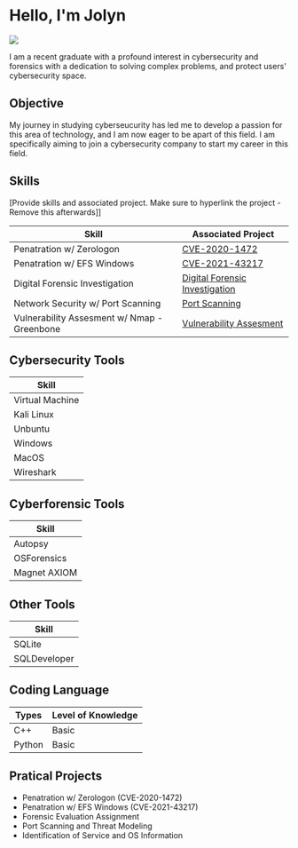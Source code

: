 # Hello, I'm Jolyn
<a href="https://www.linkedin.com/in/jolyn-ng-396836196/"><img src="https://img.shields.io/badge/-LinkedIn-0072b1?&style=for-the-badge&logo=linkedin&logoColor=white" /></a>

I am a recent graduate with a profound interest in cybersecurity and forensics with a dedication to solving complex problems, and protect users' cybersecurity space.

## Objective

My journey in studying cyberseucurity has led me to develop a passion for this area of technology, and I am now eager to be apart of this field. I am specifically aiming to join a cybersecurity company to start my career in this field.

## Skills
[Provide skills and associated project. Make sure to hyperlink the project - Remove this afterwards]]

| Skill                                         | Associated Project         |
|-----------------------------------------------|----------------------------|
| Penatration w/ Zerologon                      | <a href="https://drive.google.com/drive/folders/1ThbvMgfqUlI10NwyTj01FWSJ4-ZdHfIY?usp=sharing">CVE-2020-1472</a>|
| Penatration w/ EFS Windows                    | <a href="https://drive.google.com/drive/folders/1twJs87YJaQ6qF_feU7wW8qEX92iP5Ixq?usp=sharing">CVE-2021-43217</a>|
| Digital Forensic Investigation                | <a href="https://docs.google.com/document/d/1nctDRl1U3QKSSD31uigXFxvTt6bQiqqX/edit?usp=sharing&ouid=100073156622167220970&rtpof=true&sd=true">Digital Forensic Investigation</a>|
| Network Security w/ Port Scanning             | <a href="https://drive.google.com/file/d/1D0ytceRYPZu8I5zodhEC15I2emwBCBQk/view?usp=sharing">Port Scanning</a>|
| Vulnerability Assesment w/ Nmap - Greenbone   | <a href="https://drive.google.com/file/d/1OjJT1XKohL5PKpG7PI-HwtClJKk8DiWj/view?usp=sharing">Vulnerability Assesment</a>|

## Cybersecurity Tools 
| Skill                  | 
|------------------------|
| Virtual Machine        |
| Kali Linux             |
| Unbuntu                |
| Windows                |
| MacOS                  |
| Wireshark              |

## Cyberforensic Tools 
| Skill                  | 
|------------------------|
| Autopsy                |
| OSForensics            |
| Magnet AXIOM           |

## Other Tools
| Skill                  | 
|------------------------|
| SQLite                 |
| SQLDeveloper           |

## Coding Language 
| Types        | Level of Knowledge  | 
|--------------|---------------------|
| C++          | Basic               |
| Python       | Basic               |


## Pratical Projects
- Penatration w/ Zerologon (CVE-2020-1472)     
- Penatration w/ EFS Windows (CVE-2021-43217) 
- Forensic Evaluation Assignment
- Port Scanning and Threat Modeling
- Identification of Service and OS Information

